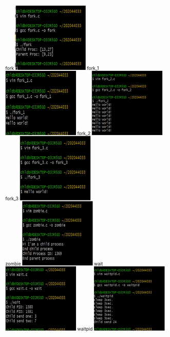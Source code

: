 fork
<img width="220" height="200" alt="fork" src="../img/fork.png" ></img>
fork_1
<img width="220" height="200" alt="fork_1" src="../img/fork_1.png" ></img>
fork_2
<img width="220" height="200" alt="fork_2" src="../img/fork_2.png"></img>
<br>
fork_3
<img width="220" height="200" alt="fork_3" src="../img/fork_3.png"></img>
<br>zombie
<img width="220" height="200" alt="zombie" src="../img/zombie.png" ></img>
wait
<img width="220" height="200" alt="wait" src="../img/wait.png" ></img>
waitpid
<img width="220" height="200" alt="waitpid" src="../img/waitpid.png" ></img>
